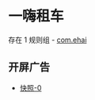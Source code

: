 # 一嗨租车

存在 1 规则组 - [com.ehai](/src/apps/com.ehai.ts)

## 开屏广告

- [快照-0](https://i.gkd.li/import/13483557)
